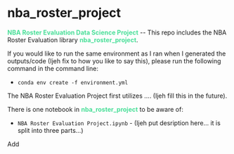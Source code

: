 # nba_roster_project

<span style='color:#49df98'>**NBA Roster Evaluation Data Science Project**</span> -- This repo includes the NBA Roster Evaluation library <span style='color:#49df98'>**nba_roster_project**</span>.

If you would like to run the same environment as I ran when I generated the outputs/code (Ijeh fix to how you like to say this), please run the following command in the command line:

* `conda env create -f environment.yml`

The NBA Roster Evaluation Project first utilizes .... (Ijeh fill this in the future).

There is one notebook in <span style='color:#49df98'>**nba_roster_project**</span> to be aware of:

* `NBA Roster Evaluation Project.ipynb` - (Ijeh put desription here... it is split into three parts...)

Add
